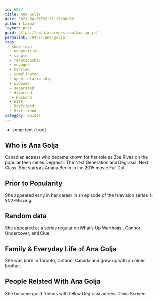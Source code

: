 ```yaml
---
id: 6827
title: Ana Golja
date: 2021-04-07T02:37:19+00:00
author: Laima
layout: post
guid: https://ukdataservers.com/ana-golja/
permalink: /04/07/ana-golja
tags:
 - show love
  - unspecified
  - single
  - relationship
  - engaged
  - married
  - complicated
  - open relationship
  - widowed
  - separated
  - divorced
   - Husband
  - Wife
  - Boyfriend
  - Girlfriend
category: Guides
---
```


* some text
{: toc}


## Who is Ana Golja
                  
                  
                  
Canadian actress who became known for her role as Zoe Rivas on the popular teen series Degrassi: The Next Generation and Degrassi: Next Class. She stars as Ariana Berlin in the 2015 movie Full Out.
                  
              
            
              
            
                
                
                
## Prior to Popularity
                  
                  
                  
She appeared early in her career in an episode of the television series 1-800-Missing.
                  
              
            
              
            
                
                
                
## Random data
                  
                  
                  
She appeared as a series regular on What&#8217;s Up Warthogs!, Connor Undercover, and Clue.
                  
              
            
              
            
                
                
                
## Family & Everyday Life of Ana Golja
                  
                  
                  
She was born in Toronto, Ontario, Canada and grew up with an older brother.
                  
              
            
              
            
                
                
                
## People Related With Ana Golja
                  
                  
                  
She became good friends with fellow Degrassi actress Olivia Scriven.
                  
              
            
              
            
                
              
            
              
              
            
            
              
            
          
          
          